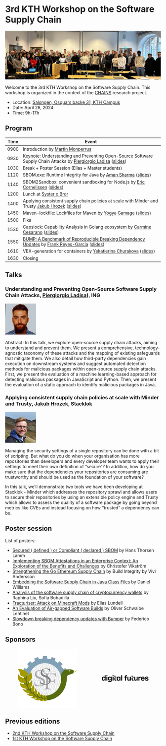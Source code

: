 <meta name="og:description" content="KTH hosts the 3rd CHAINS workshop where we have conversations about super cool research on software supply chain security and reliability. Check out our link to know more!">
<meta property="og:url" content="https://chains.proj.kth.se/software-supply-chain-workshop-3">
<meta property="og:image" content="https://avatars.githubusercontent.com/u/104410944?s=200&v=4">

# 3rd KTH Workshop on the Software Supply Chain
<p align="center">
    <img src="workshop_3_assets/website-group-picture.jpeg" alt="workshop cover image" width="1000px" />
</p>

Welcome to the 3rd KTH Workshop on the Software Supply Chain.
This workshop is organized in the context of the [CHAINS](https://chains.proj.kth.se/) research project.


* Location: [Salongen, Osquars backe 31, KTH Campus](https://www.kth.se/places/room/id/2ce773d5-3190-4588-8618-27ea2822000b)
* Date: April 26, 2024
* Time: 9h-17h

## Program

| Time | Event |
|------|-------|
| 0900 | Introduction by [Martin Monperrus](https://www.monperrus.net/martin/) |
| 0930 | Keynote: Understanding and Preventing Open-Source Software Supply Chain Attacks by [Piergiorgio Ladisa](https://scholar.google.com/citations?hl=it&user=LMHpRBkAAAAJ) ([slides](workshop_3_assets/slides/Keynote:%20Understanding%20and%20Preventing%20Open-Source%20Software%20Supply%20Chain%20Attacks.pdf)) |
| 1030 | Break + Poster Session (Elias + Master students) |
| 1120 | SBOM.exe: Runtime Integrity for Java by [Aman Sharma](https://algomaster99.github.io/) ([slides](https://algomaster99.github.io/talks/3rd-chains-workshop/slides.pdf)) |
| 1140 | SBOM2Sandbox: convenient sandboxing for Node.js by [Eric Cornelissen](https://ericcornelissen.dev/) ([slides](workshop_3_assets/slides/sbom2sandbox.pdf)) |
| 1200 | Lunch at [Syster o Bror](https://systerobror.se/) |
| 1400 | Applying consistent supply chain policies at scale with Minder and Trusty [Jakub Hrozek](https://www.linkedin.com/in/jhrozek/?originalSubdomain=se) ([slides](workshop_3_assets/slides/Supply%20Chain%20Security%20at%20Stacklok.pdf)) |
| 1450 | Maven-lockfile: Lockfiles for Maven by [Yogya Gamage](https://www.kth.se/profile/yogya) ([slides](workshop_3_assets/slides/Maven-lockfile.pdf))|
| 1500 | Fika |
| 1530 | Capslock: Capability Analysis in Golang ecosystem by [Carmine Cesarano](https://carminecesarano.github.io/) ([slides](workshop_3_assets/slides/Capslock:%20Capability%20Analysis%20in%20Golang%20ecosystem.pdf)) |
| 1550 | [BUMP: A Benchmark of Reproducible Breaking Dependency Updates](https://arxiv.org/abs/2401.09906) by [Frank Reyes-García](https://www.kth.se/profile/frankrg) ([slides](workshop_3_assets/slides/BUMP:%20A%20Benchmark%20of%20Reproducible%20Breaking%20Dependency%20Updates.pdf)) |
| 1610 | VEX-generation for containers by [Yekatierina Churakova](https://www.kth.se/profile/yekchu?l=en) ([slides](workshop_3_assets/slides/VEX-generation%20for%20containers.pdf)) |
| 1630 | Closing |

## Talks

### Understanding and Preventing Open-Source Software Supply Chain Attacks, [Piergiorgio Ladisa](https://scholar.google.com/citations?hl=it&user=LMHpRBkAAAAJ)), ING

<img src="workshop_3_assets/piergiorgio_ladisa.jpeg" alt="Piergiorgio Ladisa" width=100px />

Abstract: In this talk, we explore open-source supply chain attacks, aiming to understand and prevent them. We present a comprehensive, technology-agnostic taxonomy of these attacks and the mapping of existing safeguards that mitigate them. We also detail how third-party dependencies gain execution on downstream systems and suggest automated detection methods for malicious packages within open-source supply chain attacks. First, we present the evaluation of a machine learning-based approach for detecting malicious packages in JavaScript and Python. Then, we present the evaluation of a static approach to identify malicious packages in Java.

### Applying consistent supply chain policies at scale with Minder and Trusty, [Jakub Hrozek](https://www.linkedin.com/in/jhrozek/?originalSubdomain=se), Stacklok

<img src="workshop_3_assets/jakub_hrozek.jpeg" alt="Jakub Hrozek" width=100px />

Managing the security settings of a single repository can be done with a bit of scripting. But what do you do when your organisation has more repositories than developers and every developer team wants to apply their settings to meet their own definition of “secure”? In addition, how do you make sure that the dependencies your repositories are consuming are trustworthy and should be used as the foundation of your software?

In this talk, we’ll demonstrate two tools we have been developing at Stacklok - Minder which addresses the repository sprawl and allows users to secure their repositories by using an extensible policy engine and Trusty which allows to assess the quality of a software package by going beyond metrics like CVEs and instead focusing on how “trusted” a dependency can be.

## Poster session

List of posters:
* [Secured ( defined ) or Compliant ( declared ) SBOM](workshop_3_assets/posters/Secured%20(%20defined%20)%20or%20Compliant%20(%20declared%20)%20SBOM.pdf) by Hans Thorsen Lamm
* [Implementing SBOM Attestations in an Enterprise Context: An Exploration of the Benefits and Challenges](workshop_3_assets/posters/Implementing%20SBOM%20Attestations%20in%20an%20Enterprise%20Context:%20An%20Exploration%20of%20the%20Benefits%20and%20Challenges.pdf) by Christofer Vikström
* [Strengthening the Go Ethereum Supply Chain](workshop_3_assets/posters/Strengthening%20the%20Go%20Ethereum%20Supply%20Chain%20by%20Build%20Integrity.pdf) by Build Integrity by Vivi Andersson
* [Embedding the Software Supply Chain in Java Class Files](workshop_3_assets/posters/Embedding%20the%20Software%20Supply%20Chain%20in%20Java%20Class%20Files.pdf) by Daniel Williams
* [Analysis of the software supply chain of cryptocurrency wallets](workshop_3_assets/posters/Analysis%20of%20the%20software%20supply%20chain%20of%20cryptocurrency%20wallets.pdf) by Raphina Liu, Sofia Bobadilla
* [Fracturiser: Attack on Minecraft Mods](workshop_3_assets/posters/Fracturiser:%20Attack%20on%20Minecraft%20Mods.pdf) by Elias Lundell
* [An Evaluation of Air-gapped Software Builds](workshop_3_assets/posters/An%20Evaluation%20of%20Air-gapped%20Software%20Builds.pdf) by Oliver Schwalbe Lehtihet
* [Slowdown breaking dependency updates with Bumper](workshop_3_assets/posters/Slowdown%20breaking%20dependency%20updates%20with%20Bumper.pdf) by Federico Bono

## Sponsors

<div style="display: flex; justify-content: center;">
<img src="workshop_3_assets/ssf_logo.svg" alt="Imagen 2" style="width: 200; margin: auto;"/>
  <img src="workshop_3_assets/df_logo.png" alt="Imagen 1" style="max-width: 30%; margin: auto;"/> 
</div>

## Previous editions

- [2nd KTH Workshop on the Software Supply Chain](/software-supply-chain-workshop-2.md)
- [1st KTH Workshop on the Software Supply Chain](/software-suppply-chain-workshop-1.md)
